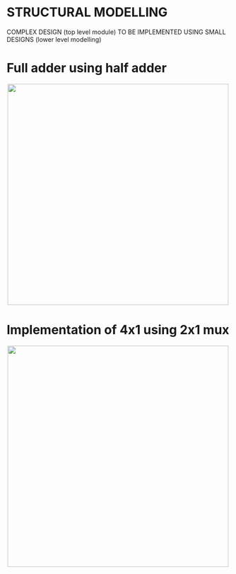 # STRUCTURAL MODELLING 
COMPLEX DESIGN (top level module) TO BE IMPLEMENTED USING SMALL DESIGNS (lower level modelling)

# Full adder using half adder
<p align="center">
  <img src="https://github.com/user-attachments/assets/c7b68d0b-e33f-4cdf-9410-98f600b7ec81" width="500"/>
</p>

# Implementation of 4x1 using 2x1 mux
<p align="center">
  <img src="https://github.com/user-attachments/assets/5c60cee0-0810-43c4-9a22-74354fdfae6c" width="500"/>
</p>
